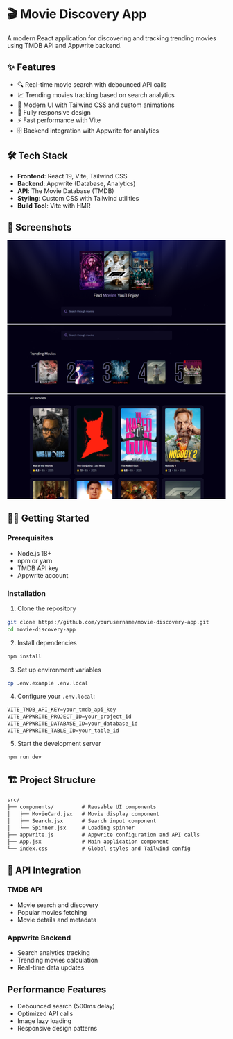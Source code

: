 # 🎬 Movie Discovery App

A modern React application for discovering and tracking trending movies using TMDB API and Appwrite backend.

## ✨ Features

- 🔍 Real-time movie search with debounced API calls
- 📈 Trending movies tracking based on search analytics
- 🎨 Modern UI with Tailwind CSS and custom animations
- 📱 Fully responsive design
- ⚡ Fast performance with Vite
- 🗄️ Backend integration with Appwrite for analytics

## 🛠️ Tech Stack

- **Frontend**: React 19, Vite, Tailwind CSS
- **Backend**: Appwrite (Database, Analytics)
- **API**: The Movie Database (TMDB)
- **Styling**: Custom CSS with Tailwind utilities
- **Build Tool**: Vite with HMR

## 📸 Screenshots

![Home Page](screenshots/home.png)
![Trending Movies](screenshots/trending.png)
![Movie Results](screenshots/movies.png)

## 🏃‍♂️ Getting Started

### Prerequisites

- Node.js 18+
- npm or yarn
- TMDB API key
- Appwrite account

### Installation

1. Clone the repository

```bash
git clone https://github.com/yourusername/movie-discovery-app.git
cd movie-discovery-app
```

2. Install dependencies

```bash
npm install
```

3. Set up environment variables

```bash
cp .env.example .env.local
```

4. Configure your `.env.local`:

```env
VITE_TMDB_API_KEY=your_tmdb_api_key
VITE_APPWRITE_PROJECT_ID=your_project_id
VITE_APPWRITE_DATABASE_ID=your_database_id
VITE_APPWRITE_TABLE_ID=your_table_id
```

5. Start the development server

```bash
npm run dev
```

## 🏗️ Project Structure

```
src/
├── components/         # Reusable UI components
│   ├── MovieCard.jsx   # Movie display component
│   ├── Search.jsx      # Search input component
│   └── Spinner.jsx     # Loading spinner
├── appwrite.js         # Appwrite configuration and API calls
├── App.jsx             # Main application component
└── index.css           # Global styles and Tailwind config
```

## 🔧 API Integration

### TMDB API

- Movie search and discovery
- Popular movies fetching
- Movie details and metadata

### Appwrite Backend

- Search analytics tracking
- Trending movies calculation
- Real-time data updates

## Performance Features

- Debounced search (500ms delay)
- Optimized API calls
- Image lazy loading
- Responsive design patterns
